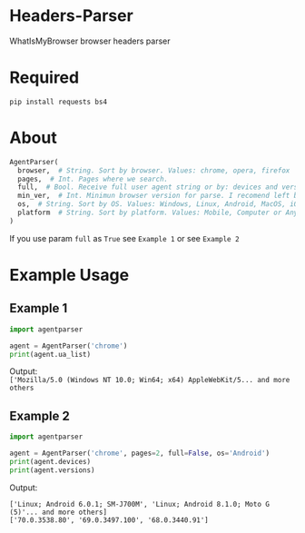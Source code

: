 # Headers-Parser
WhatIsMyBrowser browser headers parser

# Required
`pip install requests bs4`

# About
```python
AgentParser(
  browser,  # String. Sort by browser. Values: chrome, opera, firefox
  pages,  # Int. Pages where we search.
  full,  # Bool. Receive full user agent string or by: devices and versions
  min_ver,  # Int. Minimun browser version for parse. I recomend left by default
  os,  # String. Sort by OS. Values: Windows, Linux, Android, MacOS, iOS or Any
  platform  # String. Sort by platform. Values: Mobile, Computer or Any
)
```  
If you use param `full` as `True` see `Example 1` or see `Example 2`

# Example Usage
## Example 1
```python
import agentparser

agent = AgentParser('chrome')
print(agent.ua_list)
```  
Output:  
```['Mozilla/5.0 (Windows NT 10.0; Win64; x64) AppleWebKit/5... and more others```

## Example 2
```python
import agentparser

agent = AgentParser('chrome', pages=2, full=False, os='Android')
print(agent.devices)
print(agent.versions)
```  
Output:  
```
['Linux; Android 6.0.1; SM-J700M', 'Linux; Android 8.1.0; Moto G (5)'... and more others]
['70.0.3538.80', '69.0.3497.100', '68.0.3440.91']
```
